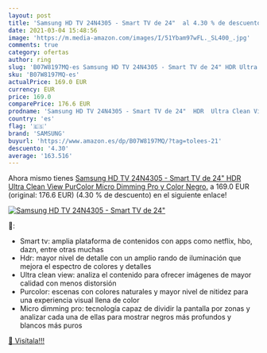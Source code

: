 ```yaml
---
layout: post
title: 'Samsung HD TV 24N4305 - Smart TV de 24"  al 4.30 % de descuento'
date: 2021-03-04 15:48:56
image: 'https://m.media-amazon.com/images/I/51Ybam97wFL._SL400_.jpg'
comments: true
category: ofertas
author: ring
slug: 'B07W8197MQ-es Samsung HD TV 24N4305 - Smart TV de 24" HDR Ultra Clean...'
sku: 'B07W8197MQ-es'
actualPrice: 169.0 EUR
currency: EUR
price: 169.0
comparePrice: 176.6 EUR
prodname: 'Samsung HD TV 24N4305 - Smart TV de 24"  HDR  Ultra Clean View  PurColor  Micro Dimming Pro y Color Negro.'
country: 'es'
flag: '🇪🇸'
brand: 'SAMSUNG'
buyurl: 'https://www.amazon.es/dp/B07W8197MQ/?tag=tolees-21'
descuento: '4.30'
average: '163.516'
---
```


Ahora mismo tienes [Samsung HD TV 24N4305 - Smart TV de 24"  HDR  Ultra Clean View  PurColor  Micro Dimming Pro y Color Negro.](https://www.amazon.es/dp/B07W8197MQ/?tag=tolees-21) a 169.0 EUR (original: 176.6 EUR) (4.30 %  de descuento) en el siguiente enlace!

[![Samsung HD TV 24N4305 - Smart TV de 24" ](https://m.media-amazon.com/images/I/51Ybam97wFL._SL400_.jpg)](https://www.amazon.es/dp/B07W8197MQ/?tag=tolees-21)

🔎:

- Smart tv: amplia plataforma de contenidos con apps como netflix, hbo, dazn, entre otras muchas
- Hdr: mayor nivel de detalle con un amplio rando de iluminación que mejora el espectro de colores y detalles
- Ultra clean view: analiza el contenido para ofrecer imágenes de mayor calidad con menos distorsión
- Purcolor: escenas con colores naturales y mayor nivel de nitidez para una experiencia visual llena de color
- Micro dimming pro: tecnología capaz de dividir la pantalla por zonas y analizar cada una de ellas para mostrar negros más profundos y blancos más puros

[🛒 Visítala!!!](https://www.amazon.es/dp/B07W8197MQ/?tag=tolees-21)

